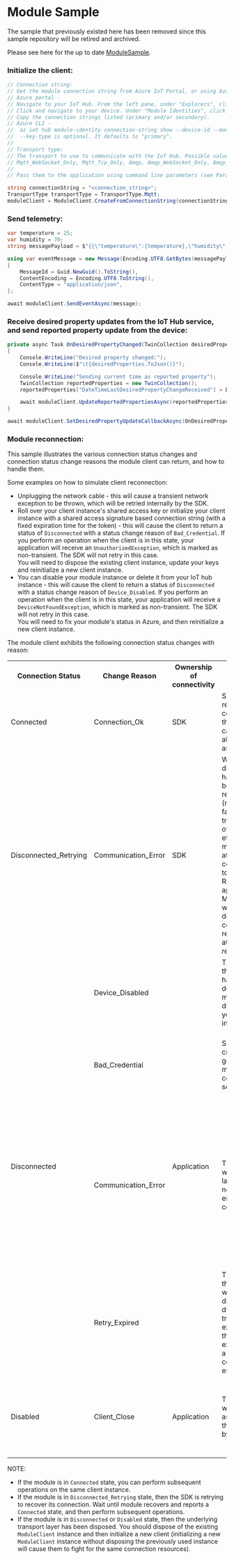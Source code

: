 # Module Sample

The sample that previously existed here has been removed since this sample repository will be retired and archived.

Please see here for the up to date [ModuleSample](https://github.com/Azure/azure-iot-sdk-csharp/tree/main/iothub/device/samples).

### Initialize the client:

```csharp
// Connection string:
// Get the module connection string from Azure IoT Portal, or using Azure CLI. 
// Azure portal - 
// Navigate to your IoT Hub. From the left pane, under "Explorers", click on "IoT devices".
// Click and navigate to your device. Under "Module Identities", click on your module.
// Copy the connection strings listed (primary and/or secondary).
// Azure CLI - 
//  az iot hub module-identity connection-string show --device-id --module-id <module_id> [--key-type {primary, secondary}]
//  --key-type is optional. It defaults to "primary".
//
// Transport type:
// The transport to use to communicate with the IoT Hub. Possible values include Mqtt,
// Mqtt_WebSocket_Only, Mqtt_Tcp_Only, Amqp, Amqp_WebSocket_Only, Amqp_Tcp_only, and Http1.
//
// Pass them to the application using command line parameters (see Parameters.cs).

string connectionString = "<connection_string>";
TransportType transportType = TransportType.Mqtt;
moduleClient = ModuleClient.CreateFromConnectionString(connectionString, transportType);
```

### Send telemetry:

```csharp
var temperature = 25;
var humidity = 70;
string messagePayload = $"{{\"temperature\":{temperature},\"humidity\":{humidity}}}";

using var eventMessage = new Message(Encoding.UTF8.GetBytes(messagePayload))
{
    MessageId = Guid.NewGuid().ToString(),
    ContentEncoding = Encoding.UTF8.ToString(),
    ContentType = "application/json",
};

await moduleClient.SendEventAsync(message);
```


### Receive desired property updates from the IoT Hub service, and send reported property update from the device:

```csharp
private async Task OnDesiredPropertyChanged(TwinCollection desiredProperties, object userContext)
{
    Console.WriteLine("Desired property changed:");
    Console.WriteLine($"\t{desiredProperties.ToJson()}");

    Console.WriteLine("Sending current time as reported property");
    TwinCollection reportedProperties = new TwinCollection();
    reportedProperties["DateTimeLastDesiredPropertyChangeReceived"] = DateTime.Now;

    await moduleClient.UpdateReportedPropertiesAsync(reportedProperties);
}

await moduleClient.SetDesiredPropertyUpdateCallbackAsync(OnDesiredPropertyChanged, moduleClient);
```


### Module reconnection:

This sample illustrates the various connection status changes and connection status change reasons the module client can return, and how to handle them.

Some examples on how to simulate client reconnection:
- Unplugging the network cable - this will cause a transient network exception to be thrown, which will be retried internally by the SDK.
- Roll over your client instance's shared access key or initialize your client instance with a shared access signature based connection string (with a fixed expiration time for the token) - this will cause the client to return a status of `Disconnected` with a status change reason of `Bad_Credential`. If you perform an operation when the client is in this state, your application will receive an `UnauthorizedException`, which is marked as non-transient. The SDK will not retry in this case.
<br/>You will need to dispose the existing client instance, update your keys and reinitialize a new client instance.
- You can disable your module instance or delete it from your IoT hub instance - this will cause the client to return a status of `Disconnected` with a status change reason of `Device_Disabled`. If you perform an operation when the client is in this state, your application will receive a `DeviceNotFoundException`, which is marked as non-transient. The SDK will not retry in this case.
<br/>You will need to fix your module's status in Azure, and then reinitialize a new client instance.

The module client exhibits the following connection status changes with reason:

<table>
  <tr>
    <th> Connection Status </th>
    <th> Change Reason </th>
    <th> Ownership of connectivity </th>
    <th> Comments </th>
    <th> Action </th>
  </tr>
  <tr>
    <td> Connected </td>
    <td> Connection_Ok </td>
    <td> SDK </td>
    <td> SDK tries to remain connected to the service and can carry out all operations as normal. </td>
    <td> The client is ready to be used. </td>
  </tr>
  <tr>
    <td> Disconnected_Retrying </td>
    <td> Communication_Error </td>
    <td> SDK </td>
    <td> When disconnection happens because of any reason (network failures, transient loss of connectivity etc.), SDK makes best attempt to connect back to IotHub. The RetryPolicy applied on the ModuleClient will be used to determine the count of reconnection attempts for <em>retriable</em> errors. </td>
    <td> Do NOT dispose and reinitialize the client when it is in this state. <br/> Any operation carried out will be queued up, and will be subsequently either completed (if client reports a state of "Connected") or abandoned (if the client reports a state of "Disconnected"). </td>
  </tr>
  <tr>
    <td rowspan="4"> Disconnected </td>
    <td> Device_Disabled </td>
    <td rowspan="4"> Application </td>
    <td> This signifies that the module has been deleted or marked as disabled (on your hub instance). </td>
    <td> Dispose the existing client instance, fix the module status in Azure and then reinitialize a new client instance. </td>
  </tr>
  <tr>
    <td> Bad_Credential </td>
    <td> Supplied credential isn’t good for module to connect to service. </td>
    <td> Dispose the existing client instance, fix the supplied credentials and then reinitialize a new client instance. </td>
  </tr>
  <tr>
    <td> Communication_Error </td>
    <td> This is the state when SDK landed up in a non-retriable error during communication. </td>
    <td> If you want to perform more operations on the module client, you should inspect the associated exception details to determine if user intervention is required. <br/> Dispose the existing client instance, make modifications (if required), and then reinitialize a new client instance. </td>
  </tr>
  <tr>
    <td> Retry_Expired </td>
    <td> This signifies that the client was disconnected due to a transient exception, but the retry policy expired before a connection could be re-established. </td>
    <td> If you want to perform more operations on the module client, you should dispose and then re-initialize the client. </td>
  </tr>
  <tr>
    <td> Disabled </td>
    <td> Client_Close </td>
    <td> Application </td>
    <td> This is the state when SDK was asked to close the connection by application. </td>
    <td> If you want to perform more operations on the module client, you should dispose and then re-initialize the client. </td>
  </tr>
</table>

NOTE:
* If the module is in `Connected` state, you can perform subsequent operations on the same client instance.
* If the module is in `Disconnected_Retrying` state, then the SDK is retrying to recover its connection. Wait until module recovers and reports a `Connected` state, and then perform subsequent operations.
* If the module is in `Disconnected` or `Disabled` state, then the underlying transport layer has been disposed. You should dispose of the existing `ModuleClient` instance and then initialize a new client (initializing a new `ModuleClient` instance without disposing the previously used instance will cause them to fight for the same connection resources).
